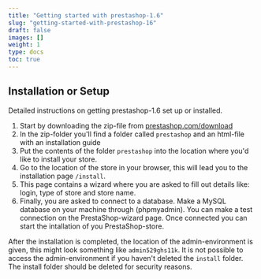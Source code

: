 ```yaml
---
title: "Getting started with prestashop-1.6"
slug: "getting-started-with-prestashop-16"
draft: false
images: []
weight: 1
type: docs
toc: true
---
```


## Installation or Setup
Detailed instructions on getting prestashop-1.6 set up or installed.

1. Start by downloading the zip-file from [prestashop.com/download][1]
2. In the zip-folder you'll find a folder called `prestashop` and an html-file with an installation guide
3. Put the contents of the folder `prestashop` into the location where you'd like to install your store.
4. Go to the location of the store in your browser, this will lead you to the installation page `/install`.
5. This page contains a wizard where you are asked to fill out details like: login, type of store and store name.
6. Finally, you are asked to connect to a database. Make a MySQL database on your machine through (phpmyadmin). You can make a test connection on the PrestaShop-wizard page. Once connected you can start the intallation of you PrestaShop-store.

After the installation is completed, the location of the admin-environment is given, this might look something like `admin529ghs11k`. It is not possible to access the admin-environment if you haven't deleted the `install` folder. The install folder should be deleted for security reasons.



  [1]: https://www.prestashop.com/download


